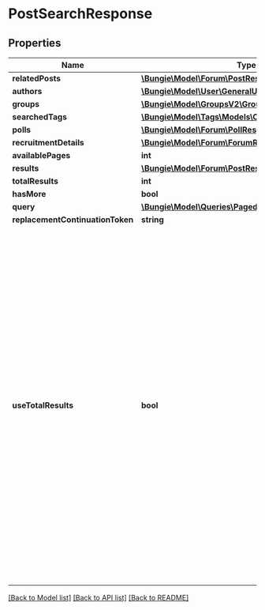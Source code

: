 # PostSearchResponse

## Properties
Name | Type | Description | Notes
------------ | ------------- | ------------- | -------------
**relatedPosts** | [**\Bungie\Model\Forum\PostResponse[]**](PostResponse.md) |  | [optional] 
**authors** | [**\Bungie\Model\User\GeneralUser[]**](GeneralUser.md) |  | [optional] 
**groups** | [**\Bungie\Model\GroupsV2\GroupResponse[]**](GroupResponse.md) |  | [optional] 
**searchedTags** | [**\Bungie\Model\Tags\Models\Contracts\TagResponse[]**](TagResponse.md) |  | [optional] 
**polls** | [**\Bungie\Model\Forum\PollResponse[]**](PollResponse.md) |  | [optional] 
**recruitmentDetails** | [**\Bungie\Model\Forum\ForumRecruitmentDetail[]**](ForumRecruitmentDetail.md) |  | [optional] 
**availablePages** | **int** |  | [optional] 
**results** | [**\Bungie\Model\Forum\PostResponse[]**](PostResponse.md) |  | [optional] 
**totalResults** | **int** |  | [optional] 
**hasMore** | **bool** |  | [optional] 
**query** | [**\Bungie\Model\Queries\PagedQuery**](PagedQuery.md) |  | [optional] 
**replacementContinuationToken** | **string** |  | [optional] 
**useTotalResults** | **bool** | If useTotalResults is true, then totalResults represents an accurate count.  If False, it does not, and may be estimated/only the size of the current page.  Either way, you should probably always only trust hasMore.  This is a long-held historical throwback to when we used to do paging with known total results. Those queries toasted our database, and we were left to hastily alter our endpoints and create backward- compatible shims, of which useTotalResults is one. | [optional] 

[[Back to Model list]](../README.md#documentation-for-models) [[Back to API list]](../README.md#documentation-for-api-endpoints) [[Back to README]](../README.md)


